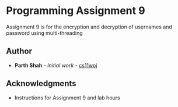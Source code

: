 # Programming Assignment 9

Assignment 9 is for the encryption and decryption of usernames and password
using multi-threading


## Author

* **Parth Shah** - *Initial work* - [cs11woj](mailto:p3shah@ucsd.edu)


## Acknowledgments

* Instructions for Assignment 9 and lab hours

